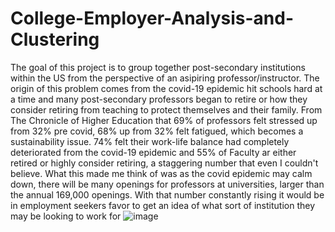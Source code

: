 # College-Employer-Analysis-and-Clustering
The goal of this project is to group together post-secondary institutions within the US from the perspective of an asipiring professor/instructor. The origin of this problem comes from the covid-19 epidemic hit schools hard at a time and many post-secondary professors began to retire or how they consider retiring from teaching to protect themselves and their family. From The Chronicle of Higher Education that 69% of professors felt stressed up from 32% pre covid, 68% up from 32% felt fatigued, which becomes a sustainability issue. 74% felt their work-life balance had completely deteriorated from the covid-19 epidemic and 55% of Faculty ar either retired or highly consider retiring, a staggering number that even I couldn't believe. What this made me think of was as the covid epidemic may calm down, there will be many openings for professors at universities, larger than the annual 169,000 openings. With that number constantly rising it would be in employment seekers favor to get an idea of what sort of institution they may be looking to work for
![image](https://user-images.githubusercontent.com/62406236/157279856-2f157a5e-4e78-48a9-8b6b-f2d99acf7177.png)

